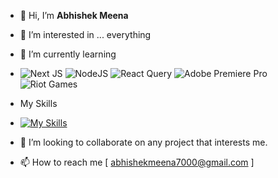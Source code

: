 - 👋 Hi, I’m **Abhishek Meena**
- 👀 I’m interested in ... everything
- 🌱 I’m currently learning
- ![Next JS](https://img.shields.io/badge/Next-black?style=for-the-badge&logo=next.js&logoColor=white) ![NodeJS](https://img.shields.io/badge/node.js-6DA55F?style=for-the-badge&logo=node.js&logoColor=white) ![React Query](https://img.shields.io/badge/-React%20Query-FF4154?style=for-the-badge&logo=react%20query&logoColor=white) ![Adobe Premiere Pro](https://img.shields.io/badge/Adobe%20Premiere%20Pro-9999FF.svg?style=for-the-badge&logo=Adobe%20Premiere%20Pro&logoColor=white) ![Riot Games](https://img.shields.io/badge/riotgames-D32936.svg?style=for-the-badge&logo=riotgames&logoColor=white)

- My Skills
- [![My Skills](https://skillicons.dev/icons?i=js,html,css,react,nextjs,redux,tailwind,python,mysql,vim,pr)](https://skillicons.dev)

- 💞️ I’m looking to collaborate on any project that interests me.
- 📫 How to reach me [ abhishekmeena7000@gmail.com ]

<!---
Jason-infi/Jason-infi is a ✨ special ✨ repository because its `README.md` (this file) appears on your GitHub profile.
You can click the Preview link to take a look at your changes.
--->
